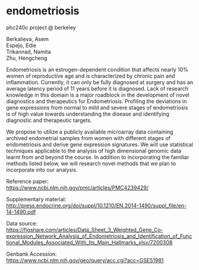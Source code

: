 # endometriosis
phc240c project @ berkeley

Berkalieva, Asem
<br>
Espejo, Edie
<br>
Trikannad, Namita
<br>
Zhu, Hengcheng

Endometriosis is an estrogen-dependent condition that affects nearly 10% women of reproductive age and is characterized by chronic pain and inflammation. Currently, it can only be fully diagnosed at surgery and has an average latency period of 11 years before it is diagnosed. Lack of research knowledge in this domain is a major roadblock in the development of novel diagnostics and therapeutics for Endometriosis. Profiling the deviations in gene expressions from normal to mild and severe stages of endometriosis is of high value towards understanding the disease and identifying diagnostic and therapeutic targets.

We propose to utilize a publicly available microarray data containing archived endometrial samples from women with different stages of endometriosis and derive gene expression signatures.  We will use statistical techniques applicable to the analysis of high dimensional genomic data learnt from and beyond the course. In addition to incorporating the familiar methods listed below, we will research novel methods that we plan to incorporate into our analysis.

Reference paper:
<br>
https://www.ncbi.nlm.nih.gov/pmc/articles/PMC4239429/
<br>

Supplementary material:
<br>
http://press.endocrine.org/doi/suppl/10.1210/EN.2014-1490/suppl_file/en-14-1490.pdf
<br>

Data source:
<br>
https://figshare.com/articles/Data_Sheet_3_Weighted_Gene_Co-expression_Network_Analysis_of_Endometriosis_and_Identification_of_Functional_Modules_Associated_With_Its_Main_Hallmarks_xlsx/7200308
<br>

Genbank Accession:
<br>
https://www.ncbi.nlm.nih.gov/geo/query/acc.cgi?acc=GSE51981
